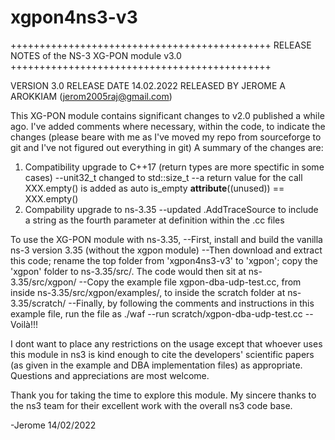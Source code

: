 # xgpon4ns3-v3
+++++++++++++++++++++++++++++++++++++++++++++
RELEASE NOTES of the NS-3 XG-PON module v3.0
+++++++++++++++++++++++++++++++++++++++++++++

VERSION 3.0 
RELEASE DATE 14.02.2022
RELEASED BY JEROME A AROKKIAM (jerom2005raj@gmail.com)

This XG-PON module contains significant changes to v2.0 published a while ago. 
I've added comments where necessary, within the code, to indicate the changes (please beare with me as I've moved my repo from sourceforge to git and I've not figured out everything in git)
A summary of the changes are:
1. Compatibility upgrade to C++17 (return types are more spectific in some cases)
  --unit32_t changed to std::size_t
  --a return value for the call XXX.empty() is added as auto is_empty __attribute__((unused)) == XXX.empty()
2. Compability upgrade to ns-3.35
  --updated .AddTraceSource to include a string as the fourth parameter at definition within the .cc files


To use the XG-PON module with ns-3.35,
--First, install and build the vanilla ns-3 version 3.35 (without the xgpon module)
--Then download and extract this code; rename the top folder from 'xgpon4ns3-v3' to 'xgpon'; copy the 'xgpon' folder to ns-3.35/src/. The code would then sit at ns-3.35/src/xgpon/ 
--Copy the example file xgpon-dba-udp-test.cc, from inside ns-3.35/src/xgpon/examples/, to inside the scratch folder at ns-3.35/scratch/
--Finally, by following the comments and instructions in this example file, run the file as ./waf --run scratch/xgpon-dba-udp-test.cc
--Voilà!!!

I dont want to place any restrictions on the usage except that whoever uses this module in ns3 is kind enough to cite the developers' scientific papers (as given in the example and DBA implementation files) as appropriate. 
Questions and appreciations are most welcome.

Thank you for taking the time to explore this module. My sincere thanks to the ns3 team for their excellent work with the overall ns3 code base.


  

-Jerome
14/02/2022
